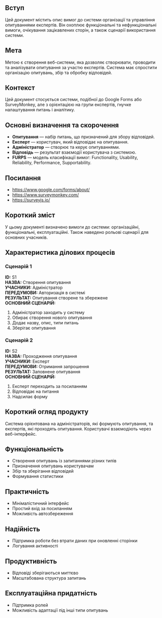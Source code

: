 ## Вступ
Цей документ містить опис вимог до системи організації та управління опитуваннями експертів. Він охоплює функціональні та нефункціональні вимоги, очікування зацікавлених сторін, а також сценарії використання системи.

## Мета
Метою є створення веб-системи, яка дозволяє створювати, проводити та аналізувати опитування за участю експертів. Система має спростити організацію опитувань, збір та обробку відповідей.

## Контекст
Цей документ стосується системи, подібної до Google Forms або SurveyMonkey, але з орієнтацією на групи експертів, гнучке налаштування питань і аналітику.

## Основні визначення та скорочення
- **Опитування** — набір питань, що призначений для збору відповідей.
- **Експерт** — користувач, який відповідає на опитування.
- **Адміністратор** — створює та керує опитуваннями.
- **Відповідь** — результат взаємодії користувача з системою.
- **FURPS** — модель класифікації вимог: Functionality, Usability, Reliability, Performance, Supportability.

## Посилання
- https://www.google.com/forms/about/
- https://www.surveymonkey.com/
- https://surveyjs.io/

## Короткий зміст
У цьому документі визначено вимоги до системи: організаційні, функціональні, експлуатаційні. Також наведено рольові сценарії для основних учасників.

## Характеристика ділових процесів

### Сценарій 1
**ID:** S1  
**НАЗВА:** Створення опитування  
**УЧАСНИКИ:** Адміністратор  
**ПЕРЕДУМОВИ:** Авторизація в системі  
**РЕЗУЛЬТАТ:** Опитування створене та збережене  
**ОСНОВНИЙ СЦЕНАРІЙ:**  
1. Адміністратор заходить у систему  
2. Обирає створення нового опитування  
3. Додає назву, опис, типи питань  
4. Зберігає опитування

### Сценарій 2
**ID:** S2  
**НАЗВА:** Проходження опитування  
**УЧАСНИКИ:** Експерт  
**ПЕРЕДУМОВИ:** Отримання запрошення  
**РЕЗУЛЬТАТ:** Заповнене опитування  
**ОСНОВНИЙ СЦЕНАРІЙ:**  
1. Експерт переходить за посиланням  
2. Відповідає на питання  
3. Надсилає форму

## Короткий огляд продукту
Система орієнтована на адміністраторів, які формують опитування, та експертів, які проходять опитування. Користувачі взаємодіють через веб-інтерфейс.

## Функціональність
- Створення опитувань із запитаннями різних типів
- Призначення опитувань користувачам
- Збір та зберігання відповідей
- Формування статистики

## Практичність
- Мінімалістичний інтерфейс
- Простий вхід за посиланням
- Можливість автозбереження

## Надійність
- Підтримка роботи без втрати даних при оновленні сторінки
- Логування активності

## Продуктивність
- Відповіді зберігаються миттєво
- Масштабована структура запитань

## Експлуатаційна придатність
- Підтримка ролей
- Можливість адаптації під інші типи опитувань
